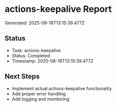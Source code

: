 # actions-keepalive Report

Generated: 2025-08-18T13:15:39.477Z

## Status
- Task: actions-keepalive
- Status: Completed
- Timestamp: 2025-08-18T13:15:39.477Z

## Next Steps
- Implement actual actions-keepalive functionality
- Add proper error handling
- Add logging and monitoring
